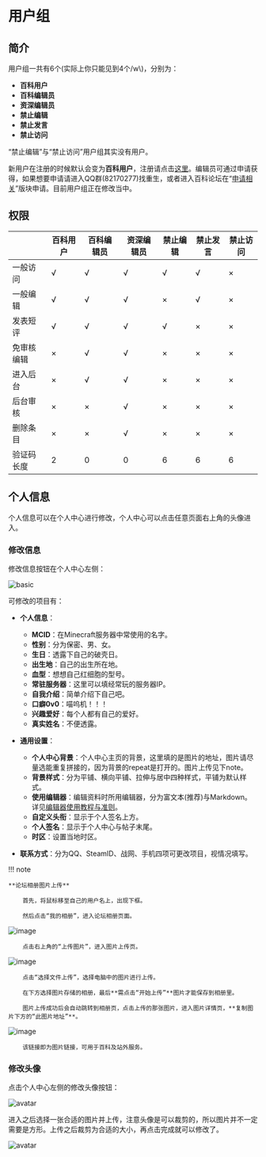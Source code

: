 # 用户组

## 简介

用户组一共有6个(实际上你只能见到4个/w\\)，分别为：

- **百科用户**
- **百科编辑员**
- **资深编辑员**
- **禁止编辑**
- **禁止发言**
- **禁止访问**

“禁止编辑”与“禁止访问”用户组其实没有用户。

新用户在注册的时候默认会变为**百科用户**，注册请点击[这里](http://www.mcmod.cn/reg)。编辑员可通过申请获得，如果想要申请请进入QQ群(82170277)找重生，或者进入百科论坛在“[申请相关](https://bbs.mcmod.cn/forum.php?mod=forumdisplay&fid=51)”版块申请。目前用户组正在修改当中。

## 权限

|          | 百科用户 | 百科编辑员 | 资深编辑员 | 禁止编辑 | 禁止发言 | 禁止访问 |
| -------- | ------- | --------- | -------- | ------- | ------- | ------- |
| 一般访问  |    √    |     √     |     √    |    √    |    √    |    ×    |
| 一般编辑  |    √    |     √     |     √    |    ×    |    √    |    ×    |
| 发表短评  |    √    |     √     |     √    |    √    |    ×    |    ×    |
| 免审核编辑|    ×    |     √     |     √    |    ×    |    ×    |    ×    |
| 进入后台  |    ×    |     √     |     √    |    ×    |    ×    |    ×    |
| 后台审核  |    ×    |     ×     |     √    |    ×    |    ×    |    ×    |
| 删除条目  |    ×    |     ×     |     √    |    ×    |    ×    |    ×    |
| 验证码长度|    2    |     0     |     0    |    6    |    6    |    6    |

## 个人信息

个人信息可以在个人中心进行修改，个人中心可以点击任意页面右上角的头像进入。

### 修改信息

修改信息按钮在个人中心左侧：

![basic](https://cloud.githubusercontent.com/assets/5229241/12703395/10259fda-c87d-11e5-96d0-41c71cc5db5a.png)

可修改的项目有：

- **个人信息**：
	- **MCID**：在Minecraft服务器中常使用的名字。
	- **性别**：分为保密、男、女。
	- **生日**：透露下自己的破壳日。
	- **出生地**：自己的出生所在地。
	- **血型**：想想自己红细胞的型号。
	- **常驻服务器**：这里可以填经常玩的服务器IP。
	- **自我介绍**：简单介绍下自己吧。
	- **口癖0v0**：喵呜机！！！
	- **兴趣爱好**：每个人都有自己的爱好。
	- **真实姓名**：不便透露。

- **通用设置**：
	- **个人中心背景**：个人中心主页的背景，这里填的是图片的地址，图片请尽量选能重复拼接的，因为背景的repeat是打开的。图片上传见下note。
	- **背景样式**：分为平铺、横向平铺、拉伸与居中四种样式，平铺为默认样式。
	- **使用编辑器**：编辑资料时所用编辑器，分为富文本(推荐)与Markdown。详见[编辑器使用教程与准则](https://mcmod.readthedocs.io/zh/latest/editor/)。
	- **自定义头衔**：显示于个人签名上方。
	- **个人签名**：显示于个人中心与帖子末尾。
	- **时区**：设置当地时区。

- **联系方式**：分为QQ、SteamID、战网、手机四项可更改项目，视情况填写。

!!! note

	**论坛相册图片上传**

        首先，将鼠标移至自己的用户名上，出现下框。

        然后点击“我的相册”，进入论坛相册页面。

![image](https://cloud.githubusercontent.com/assets/20513115/25803961/1c1ba32c-342c-11e7-9d9e-e855af09c8c8.png)

        点击右上角的“上传图片”，进入图片上传页。

![image](https://cloud.githubusercontent.com/assets/20513115/25805102/fc3add48-3430-11e7-80d3-01f8022f2541.png)

        点击“选择文件上传”，选择电脑中的图片进行上传。

        在下方选择图片存储的相册，最后**需点击“开始上传”**图片才能保存到相册里。

        图片上传成功后会自动跳转到相册页，点击上传的那张图片，进入图片详情页，**复制图片下方的“此图片地址”**。

![image](https://cloud.githubusercontent.com/assets/20513115/25805750/687e36a6-3433-11e7-9858-7346750b1967.png)

        该链接即为图片链接，可用于百科及站外服务。


### 修改头像

点击个人中心左侧的修改头像按钮：

![avatar](https://cloud.githubusercontent.com/assets/5229241/12703591/f3bf4206-c881-11e5-809b-b3e50ff80430.png)

进入之后选择一张合适的图片并上传，注意头像是可以裁剪的，所以图片并不一定需要是方形。上传之后裁剪为合适的大小，再点击完成就可以修改了。

![avatar](https://cloud.githubusercontent.com/assets/5229241/12703625/b0c2899e-c882-11e5-9a17-9b5196504d50.png)
